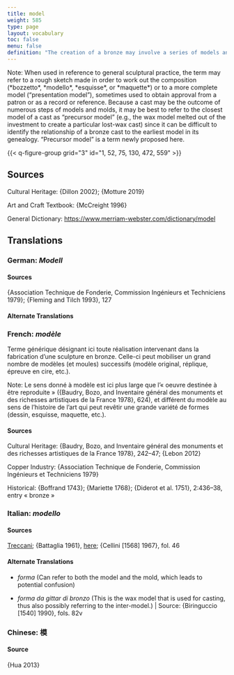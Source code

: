 ```yaml
---
title: model
weight: 585
type: page
layout: vocabulary
toc: false
menu: false
definition: "The creation of a bronze may involve a series of models and %%molds%% that can differ in size and material depending on the artist’s design process, and ultimately also on the casting process chosen to create the bronze version. The model is a positive version of the sculpture (as opposed to the negative mold); the word may refer to any work made as a step in the preparation of a finished sculpture, at any stage. An existing artwork or a live subject may also serve as model for a bronze. See [I.1](#I.1)."
---
```


<div class="backmatter">
Note: When used in reference to general sculptural practice, the term may refer to a rough sketch made in order to work out the composition (*bozzetto*, *modello*, *esquisse*, or *maquette*) or to a more complete model (“presentation model”), sometimes used to obtain approval from a patron or as a record or reference. Because a cast may be the outcome of numerous steps of models and molds, it may be best to refer to the closest model of a cast as “precursor model” (e.g., the wax model melted out of the investment to create a particular lost-wax cast) since it can be difficult to identify the relationship of a bronze cast to the earliest model in its genealogy. “Precursor model” is a term newly proposed here.
</div>

{{< q-figure-group grid="3" id="1, 52, 75, 130, 472, 559" >}}

## Sources

Cultural Heritage: {Dillon 2002}; {Motture 2019}

Art and Craft Textbook: {McCreight 1996}

General Dictionary: <https://www.merriam-webster.com/dictionary/model>

## Translations

<div class="accordion">

### **German**: *Modell*

#### Sources

{Association Technique de Fonderie, Commission Ingénieurs et Techniciens 1979}; {Fleming and Tilch 1993}, 127

#### Alternate Translations

### **French**: *modèle*

Terme générique désignant ici toute réalisation intervenant dans la fabrication d’une sculpture en bronze. Celle-ci peut mobiliser un grand nombre de modèles (et moules) successifs (modèle original, réplique, épreuve en cire, etc.).

<div class="backmatter">
Note: Le sens donné à modèle est ici plus large que l’« oeuvre destinée à être reproduite » ({Baudry, Bozo, and Inventaire général des monuments et des richesses artistiques de la France 1978}, 624), et différent du modèle au sens de l’histoire de l’art qui peut revêtir une grande variété de formes (dessin, esquisse, maquette, etc.).
</div>

#### Sources

Cultural Heritage: {Baudry, Bozo, and Inventaire général des monuments et des richesses artistiques de la France 1978}, 242–47; {Lebon 2012}

Copper Industry: {Association Technique de Fonderie, Commission Ingénieurs et Techniciens 1979}

Historical: {Boffrand 1743}; {Mariette 1768}; {Diderot et al. 1751}, 2:436–38, entry « bronze »

### **Italian**: *modello*

#### Sources

[Treccani](http://www.treccani.it/vocabolario/modello/); {Battaglia 1961}, [here](http://www.gdli.it/pdf_viewer/Scripts/pdf.js/web/viewer.asp?file=/PDF/GDLI10/GDLI_10_ocr_653.pdf&parola=modello); {Cellini [1568] 1967}, fol. 46    

#### Alternate Translations

- *forma* (Can refer to both the model and the mold, which leads to potential confusion)

- *forma da gittar di bronzo* (This is the wax model that is used for casting, thus also possibly referring to the inter-model.) | Source: {Biringuccio [1540] 1990}, fols. 82v

### **Chinese**: 模

#### Source

{Hua 2013}

</div>
